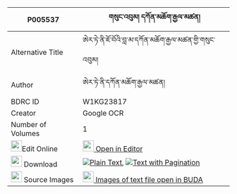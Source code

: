 |P005537|གསུང་འབུམ། དཀོན་མཆོག་རྒྱལ་མཚན། 
| --- | --- 
|Alternative Title |ཨེར་ཏེ་ནི་ཇོ་བོའི་བླ་མ་དཀོན་མཆོག་རྒྱལ་མཚན་གྱི་གསུང་འབུམ།
|Author| ཨེར་ཏེ་ནི་དཀོན་མཆོག་རྒྱལ་མཚན།
|BDRC ID | W1KG23817
|Creator | Google OCR
|Number of Volumes| 1
|<img width="25" src="https://img.icons8.com/color/25/000000/edit-property.png">Edit Online| [<img width="25" src="https://avatars.githubusercontent.com/u/45091458?s=200&v=4"> Open in Editor](http://editor.openpecha.org/P005537)
|<img width="25" src="https://img.icons8.com/fluent/48/000000/download-2.png"/>  Download | [![](https://img.icons8.com/color/20/000000/txt.png)Plain Text](https://github.com/Openpecha/P005537/releases/download/v2/sungbum_konchok_gyaltsen_plain_P005537.zip), [![](https://img.icons8.com/color/20/000000/txt.png)Text with Pagination](https://github.com/Openpecha/P005537/releases/download/v2/sungbum_konchok_gyaltsen_pages_P005537.zip)
|<img width="25" src="https://img.icons8.com/plasticine/100/000000/pictures-folder.png"/>  Source Images | [<img width="25" src="https://library.bdrc.io/icons/BUDA-small.svg"> Images of text file open in BUDA](https://library.bdrc.io/show/bdr:W1KG23817)